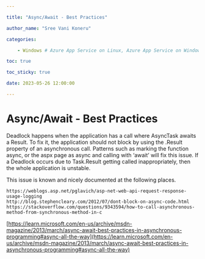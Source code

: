 ```yaml
---

title: "Async/Await - Best Practices"

author_name: "Sree Vani Koneru"

categories:

    - Windows # Azure App Service on Linux, Azure App Service on Windows

toc: true

toc_sticky: true

date: 2023-05-26 12:00:00

---
```


# Async/Await - Best Practices

Deadlock happens when the application has a call where AsyncTask awaits a Result.
To fix it, the application should not block by using the .Result property of an asynchronous call.  Patterns such as marking the function async, or the aspx page as async and calling with ‘await’ will fix this issue. If a Deadlock occurs due to Task.Result getting called inappropriately, then the whole application is unstable.

This issue is known and nicely documented at the following places. 

    https://weblogs.asp.net/pglavich/asp-net-web-api-request-response-usage-logging
    http://blog.stephencleary.com/2012/07/dont-block-on-async-code.html
    https://stackoverflow.com/questions/9343594/how-to-call-asynchronous-method-from-synchronous-method-in-c 


[https://learn.microsoft.com/en-us/archive/msdn-magazine/2013/march/async-await-best-practices-in-asynchronous-programming#async-all-the-way](https://learn.microsoft.com/en-us/archive/msdn-magazine/2013/march/async-await-best-practices-in-asynchronous-programming#async-all-the-way)
